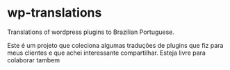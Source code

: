 # wp-translations
Translations of wordpress plugins to Brazilian Portuguese.

Este é um projeto que coleciona algumas traduções de plugins que fiz para meus clientes e que achei interessante compartilhar.
Esteja livre para colaborar tambem
